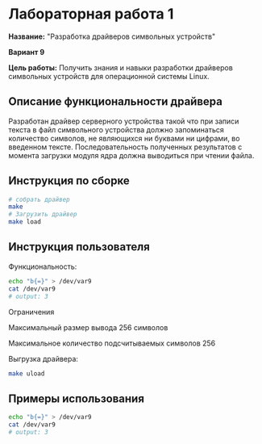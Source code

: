 # Лабораторная работа 1

**Название:** "Разработка драйверов символьных устройств"

**Вариант 9**

**Цель работы:** Получить знания и навыки разработки драйверов символьных устройств для операционной системы Linux.

## Описание функциональности драйвера

Разработан драйвер серверного устройства такой что при записи текста в файл символьного устройства должно запоминаться количество символов, не являющихся ни буквами ни цифрами, во введенном тексте. Последовательность полученных результатов с момента загрузки модуля ядра должна выводиться при чтении файла.

## Инструкция по сборке

```sh
# собрать драйвер
make 
# Загрузить драйвер
make load
```
## Инструкция пользователя

Функциональность: 

```sh
echo "b{=}" > /dev/var9
cat /dev/var9
# output: 3
```

Ограничения

Максимальный размер вывода 256 символов

Максимальное количество подсчитываемых символов 256

Выгрузка драйвера:

```sh
make uload
```
## Примеры использования

```sh
echo "b{=}" > /dev/var9
cat /dev/var9
# output: 3
```